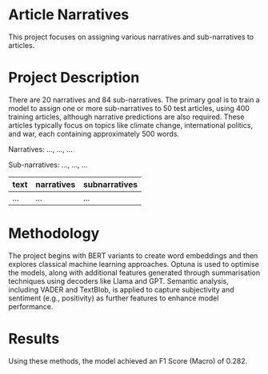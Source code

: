 # Article Narratives

This project focuses on assigning various narratives and sub-narratives to articles.

# Project Description

There are 20 narratives and 84 sub-narratives. The primary goal is to train a model to assign one or more sub-narratives to 50 test articles, using 400 training articles, although narrative predictions are also required. These articles typically focus on topics like climate change, international politics, and war, each containing approximately 500 words.

Narratives: ..., ..., ...

Sub-narratives: ..., ..., ...

|text|narratives|subnarratives|
|---|---|---|
|...|...|...|

# Methodology

The project begins with BERT variants to create word embeddings and then explores classical machine learning approaches. Optuna is used to optimise the models, along with additional features generated through summarisation techniques using decoders like Llama and GPT. Semantic analysis, including VADER and TextBlob, is applied to capture subjectivity and sentiment (e.g., positivity) as further features to enhance model performance.

# Results

Using these methods, the model achieved an F1 Score (Macro) of 0.282.

